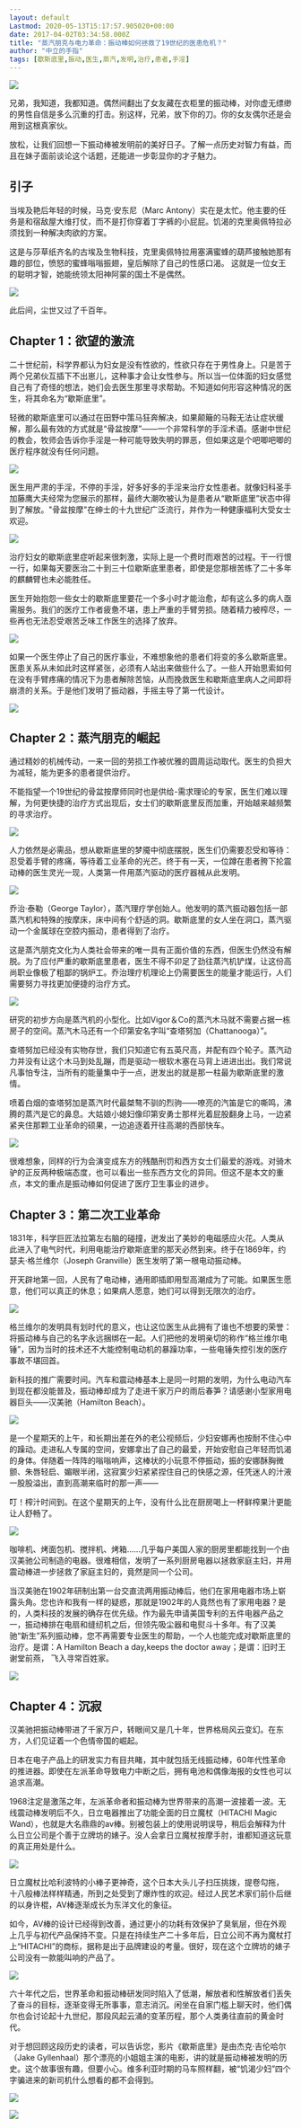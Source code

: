 ```yaml
---
layout: default
Lastmod: 2020-05-13T15:17:57.905020+00:00
date: 2017-04-02T03:34:58.000Z
title: "蒸汽朋克与电力革命：振动棒如何拯救了19世纪的医患危机？"
author: "中立的手指"
tags: [歇斯底里,振动,医生,蒸汽,发明,治疗,患者,手淫]
---
```


![](https://images.weserv.nl/?url=https%3A//img9.doubanio.com/view/note/l/public/p41694763.jpg)

兄弟，我知道，我都知道。偶然间翻出了女友藏在衣柜里的振动棒，对你虚无缥缈的男性自信是多么沉重的打击。别这样，兄弟，放下你的刀。你的女友偶尔还是会用到这根真家伙。

放松，让我们回想一下振动棒被发明前的美好日子。了解一点历史对智力有益，而且在妹子面前谈论这个话题，还能进一步彰显你的才子魅力。

引子
--

当埃及艳后年轻的时候，马克·安东尼（Marc Antony）实在是太忙。他主要的任务是和宿敌屋大维打仗，而不是打你穿着丁字裤的小屁屁。饥渴的克里奥佩特拉必须找到一种解决肉欲的方案。

这是与莎草纸齐名的古埃及生物科技，克里奥佩特拉用塞满蜜蜂的葫芦接触她那有趣的部位，愤怒的蜜蜂嗡嗡振翅，皇后解除了自己的性感口渴。 这就是一位女王的聪明才智，她能统领太阳神阿蒙的国土不是偶然。

![](https://images.weserv.nl/?url=https%3A//img9.doubanio.com/view/note/l/public/p41694623.jpg)

此后间，尘世又过了千百年。

Chapter 1：欲望的激流
---------------

二十世纪前，科学界都认为妇女是没有性欲的，性欲只存在于男性身上。只是苦于两个兄弟伙互插下不出崽儿，这种事才会让女性参与。所以当一位体面的妇女感觉自己有了奇怪的想法，她们会去医生那里寻求帮助。不知道如何形容这种情况的医生，将其命名为“歇斯底里”。

轻微的歇斯底里可以通过在田野中策马狂奔解决，如果颠簸的马鞍无法让症状缓解，那么最有效的方式就是“骨盆按摩”——一个非常科学的手淫术语。感谢中世纪的教会，牧师会告诉你手淫是一种可能导致失明的罪恶，但如果这是个吧唧吧唧的医疗程序就没有任何问题。

![](https://images.weserv.nl/?url=https%3A//img9.doubanio.com/view/note/l/public/p41694635.jpg)

医生用严肃的手淫，不停的手淫，好多好多的手淫来治疗女性患者。就像妇科圣手加藤鹰大夫经常为您展示的那样，最终大潮吹被认为是患者从“歇斯底里”状态中得到了解放。"骨盆按摩"在绅士的十九世纪广泛流行，并作为一种健康福利大受女士欢迎。

![](https://images.weserv.nl/?url=https%3A//img9.doubanio.com/view/note/l/public/p41694637.jpg)

治疗妇女的歇斯底里症听起来很刺激，实际上是一个费时而艰苦的过程。干一行恨一行，如果每天要医治二十到三十位歇斯底里患者，即使是您那根苦练了二十多年的麒麟臂也未必能胜任。

医生开始抱怨一些女士的歇斯底里要花一个多小时才能治愈，却有这么多的病人亟需服务。我们的医疗工作者疲惫不堪，患上严重的手臂劳损。随着精力被榨尽，一些再也无法忍受艰苦乏味工作医生的选择了放弃。

![](https://images.weserv.nl/?url=https%3A//img9.doubanio.com/view/note/l/public/p41694640.jpg)

如果一个医生停止了自己的医疗事业，不难想象他的患者们将变的多么歇斯底里。医患关系从未如此时这样紧张，必须有人站出来做些什么了。一些人开始思索如何在没有手臂疼痛的情况下为患者解除苦恼，从而挽救医生和歇斯底里病人之间即将崩溃的关系。于是他们发明了振动器，手摇主导了第一代设计。

![](https://images.weserv.nl/?url=https%3A//img9.doubanio.com/view/note/l/public/p41694642.jpg)

Chapter 2：蒸汽朋克的崛起
-----------------

通过精妙的机械传动，一来一回的劳损工作被优雅的圆周运动取代。医生的负担大为减轻，能为更多的患者提供治疗。

不能指望一个19世纪的骨盆按摩师同时也是供给-需求理论的专家，医生们难以理解，为何更快捷的治疗方式出现后，女士们的歇斯底里反而加重，开始越来越频繁的寻求治疗。

![](https://images.weserv.nl/?url=https%3A//img9.doubanio.com/view/note/l/public/p41694643.jpg)

人力依然是必需品，想从歇斯底里的梦魇中彻底摆脱，医生们仍需要忍受和等待：忍受着手臂的疼痛，等待着工业革命的光芒。终于有一天，一位蹲在患者胯下抡震动棒的医生灵光一现，人类第一件用蒸汽驱动的医疗器械从此发明。

![](https://images.weserv.nl/?url=https%3A//img9.doubanio.com/view/note/l/public/p41694645.jpg)

乔治·泰勒（George Taylor），蒸汽理疗学创始人。他发明的蒸汽振动器包括一部蒸汽机和特殊的按摩床，床中间有个舒适的洞。歇斯底里的女人坐在洞口，蒸汽驱动一个金属球在空腔内振动，患者得到了治疗。

这是蒸汽朋克文化为人类社会带来的唯一具有正面价值的东西，但医生仍然没有解脱。为了应付严重的歇斯底里患者，医生不得不卯足了劲往蒸汽机铲煤，让这份高尚职业像极了粗鄙的锅炉工。乔治理疗机理论上仍需要医生的能量才能运行，人们需要努力寻找更加便捷的治疗方式。

![](https://images.weserv.nl/?url=https%3A//img9.doubanio.com/view/note/l/public/p41694648.jpg)

研究的初步方向是蒸汽机的小型化。比如Vigor＆Co的蒸汽木马就不需要占据一栋房子的空间。蒸汽木马还有一个印第安名字叫“查塔努加（Chattanooga）”。

查塔努加已经没有实物存世，我们只知道它有五英尺高，并配有四个轮子。蒸汽动力并没有让这个木马到处乱蹦，而是驱动一根软木塞在马背上进进出出。我们常说凡事怕专注，当所有的能量集中于一点，迸发出的就是那一柱最为歇斯底里的激情。

喷着白烟的查塔努加是蒸汽时代最桀骜不驯的烈驹——嘹亮的汽笛是它的嘶鸣，沸腾的蒸汽是它的鼻息。大姑娘小媳妇像印第安勇士那样光着屁股翻身上马，一边紧紧夹住那颗工业革命的硕果，一边追逐着开往高潮的西部快车。

![](https://images.weserv.nl/?url=https%3A//img9.doubanio.com/view/note/l/public/p41694651.jpg)

很难想象，同样的行为会演变成东方的残酷刑罚和西方女士们最爱的游戏。对骑木驴的正反两种极端态度，也可以看出一些东西方文化的异同。但这不是本文的重点，本文的重点是振动棒如何促进了医疗卫生事业的进步。

Chapter 3：第二次工业革命
-----------------

1831年，科学巨匠法拉第左右脑的碰撞，迸发出了美妙的电磁感应火花。人类从此进入了电气时代，利用电能治疗歇斯底里的那天必然到来。终于在1869年，约瑟夫·格兰维尔（Joseph Granville）医生发明了第一根电动振动棒。

开天辟地第一回，人民有了电动棒，通用即插即用型高潮成为了可能。如果医生愿意，他们可以真正的休息；如果病人愿意，她们可以得到无限次的治疗。

![](https://images.weserv.nl/?url=https%3A//img9.doubanio.com/view/note/l/public/p41694658.jpg)

格兰维尔的发明具有划时代的意义，也让这位医生从此拥有了谁也不想要的荣誉：将振动棒与自己的名字永远捆绑在一起。人们把他的发明亲切的称作“格兰维尔电锤”，因为当时的技术还不大能控制电动机的暴躁功率，一些电锤失控引发的医疗事故不堪回首。

新科技的推广需要时间。汽车和震动棒基本上是同一时期的发明，为什么电动汽车到现在都没能普及，振动棒却成为了走进千家万户的雨后春笋？请感谢小型家用电器巨头——汉美驰（Hamilton Beach）。

![](https://images.weserv.nl/?url=https%3A//img9.doubanio.com/view/note/l/public/p41694662.jpg)

是一个星期天的上午，和长期出差在外的老公视频后，少妇安娜再也按耐不住心中的躁动。走进私人专属的空间，安娜拿出了自己的最爱，开始安慰自己年轻而饥渴的身体。伴随着一阵阵的嗡嗡响声，这棒状的小玩意不停振动，振的安娜酥胸微颤、朱唇轻启、媚眼半闭，这寂寞少妇紧紧捏住自己的快感之源，任凭迷人的汁液一股股溢出，直到高潮来临时的那一声——

叮！榨汁时间到。在这个星期天的上午，没有什么比在厨房喝上一杯鲜榨果汁更能让人舒畅了。

![](https://images.weserv.nl/?url=https%3A//img9.doubanio.com/view/note/l/public/p41694666.jpg)

咖啡机、烤面包机、搅拌机、烤箱……几乎每户美国人家的厨房里都能找到一个由汉美驰公司制造的电器。很难相信，发明了一系列厨房电器以拯救家庭主妇，并用震动棒进一步拯救了家庭主妇的，竟然是同一个公司。

当汉美驰在1902年研制出第一台交直流两用振动棒后，他们在家用电器市场上崭露头角。您也许和我有一样的疑惑，那就是1902年的人竟然也有了家用电器？是的，人类科技的发展的确存在优先级。作为最先申请美国专利的五件电器产品之一，振动棒排在电扇和缝纫机之后，但领先吸尘器和电熨斗十多年。有了汉美驰“新生”系列振动棒，您不再需要专业医生的帮助，一个人也能完成对歇斯底里的治疗。是谓：A Hamilton Beach a day,keeps the doctor away；是谓：旧时王谢堂前燕， 飞入寻常百姓家。

![](https://images.weserv.nl/?url=https%3A//img9.doubanio.com/view/note/l/public/p41694711.jpg)

Chapter 4：沉寂
------------

汉美驰把振动棒带进了千家万户，转眼间又是几十年，世界格局风云变幻。在东方，人们见证着一个色情帝国的崛起。

日本在电子产品上的研发实力有目共睹，其中就包括无线振动棒，60年代性革命的推进器。即使在左派革命导致电力中断之后，拥有电池和偶像海报的女性也可以追求高潮。

1968注定是激荡之年，左派革命者和振动棒为世界带来的高潮一波接着一波。无线震动棒发明后不久，日立电器推出了功能全面的日立魔杖（HITACHI Magic Wand），也就是大名鼎鼎的av棒。别被包装上的使用说明误导，稍后会解释为什么日立公司是个善于立牌坊的婊子。没人会拿日立魔杖按摩手肘，谁都知道这玩意的真正用处是什么。

![](https://images.weserv.nl/?url=https%3A//img9.doubanio.com/view/note/l/public/p41694712.jpg)

日立魔杖比哈利波特的小棒子更神奇，这个日本大头儿子扫压挑拨，提卷勾拖， 十八般棒法样样精通，所到之处受到了爆炸性的欢迎。经过人民艺术家们前仆后继的以身许棍，AV棒逐渐成长为东洋文化的象征。

如今，AV棒的设计已经得到改善，通过更小的功耗有效保护了臭氧层，但在外观上几乎与初代产品保持不变。只是在持续生产二十多年后，日立公司不再为魔杖打上“HITACHI”的商标，据称是出于品牌建设的考量。很好，现在这个立牌坊的婊子公司没有一款能叫响的产品了。

![](https://images.weserv.nl/?url=https%3A//img9.doubanio.com/view/note/l/public/p41694719.jpg)

六十年代之后，世界革命和振动棒研发同时陷入了低潮，解放者和性解放者们丢失了奋斗的目标，逐渐变得无所事事，意志消沉。闲坐在自家门槛上聊天时，他们偶尔也会讨论起十九世纪，那段风起云涌的变革历程，那个人类勇往直前的黄金时代。

对于想回顾这段历史的读者，可以告诉您，影片《歇斯底里》是由杰克·吉伦哈尔（Jake Gyllenhaal）那个漂亮的小姐姐主演的电影，讲的就是振动棒被发明的历史。这个故事很有趣，但要小心。维多利亚时期的马车照样翻，被“饥渴少妇”四个字骗进来的新司机什么想看的都不会得到。

![](https://images.weserv.nl/?url=https%3A//img9.doubanio.com/view/note/l/public/p42602651.jpg)

![](https://images.weserv.nl/?url=https%3A//img9.doubanio.com/view/note/l/public/p41694721.jpg)

